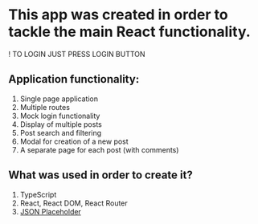 # This app was created in order to tackle the main React functionality.

! TO LOGIN JUST PRESS LOGIN BUTTON

## Application functionality:

1. Single page application
2. Multiple routes
3. Mock login functionality
4. Display of multiple posts
5. Post search and filtering
6. Modal for creation of a new post
7. A separate page for each post (with comments)

## What was used in order to create it?

1. TypeScript
2. React, React DOM, React Router
3. [JSON Placeholder](https://jsonplaceholder.typicode.com/)
